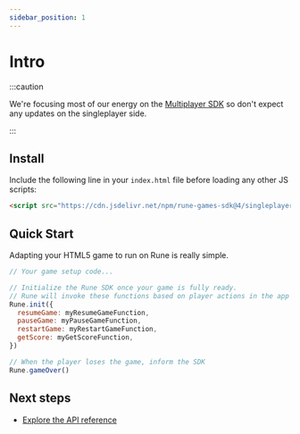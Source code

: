 ```yaml
---
sidebar_position: 1
---
```


# Intro

:::caution

We're focusing most of our energy on the [Multiplayer SDK](multiplayer/intro.md) so don't expect any updates on the singleplayer side.

:::

## Install

Include the following line in your `index.html` file before loading any other JS scripts:

```html
<script src="https://cdn.jsdelivr.net/npm/rune-games-sdk@4/singleplayer.js"></script>
```

## Quick Start

Adapting your HTML5 game to run on Rune is really simple.

```js
// Your game setup code...

// Initialize the Rune SDK once your game is fully ready.
// Rune will invoke these functions based on player actions in the app interface.
Rune.init({
  resumeGame: myResumeGameFunction,
  pauseGame: myPauseGameFunction,
  restartGame: myRestartGameFunction,
  getScore: myGetScoreFunction,
})

// When the player loses the game, inform the SDK
Rune.gameOver()
```

## Next steps

- [Explore the API reference](api-reference.md)

